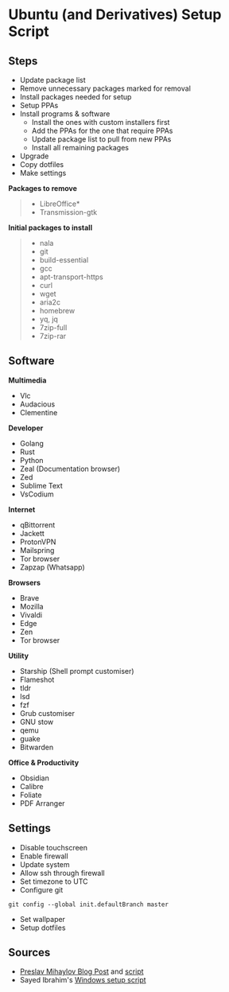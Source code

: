 # Ubuntu (and Derivatives) Setup Script

## Steps
 - Update package list
 - Remove unnecessary packages marked for removal
 - Install packages needed for setup
 - Setup PPAs
 - Install programs & software
    - Install the ones with custom installers first
    - Add the PPAs for the one that require PPAs
    - Update package list to pull from new PPAs
    - Install all remaining packages
 - Upgrade
 - Copy dotfiles
 - Make settings

**Packages to remove**
>  - LibreOffice*
>  - Transmission-gtk

**Initial packages to install**
> - nala
> - git
> - build-essential
> - gcc
> - apt-transport-https
> - curl
> - wget
> - aria2c
> - homebrew
> - yq, jq
> - 7zip-full
> - 7zip-rar

## Software

**Multimedia**
 - Vlc
 - Audacious
 - Clementine

**Developer**
 - Golang
 - Rust
 - Python
 - Zeal (Documentation browser)
 - Zed
 - Sublime Text
 - VsCodium

**Internet**
 - qBittorrent
 - Jackett
 - ProtonVPN
 - Mailspring
 - Tor browser
 - Zapzap (Whatsapp)

**Browsers**
 - Brave
 - Mozilla
 - Vivaldi
 - Edge
 - Zen
 - Tor browser

**Utility**
 - Starship (Shell prompt customiser)
 - Flameshot
 - tldr
 - lsd
 - fzf
 - Grub customiser
 - GNU stow
 - qemu
 - guake
 - Bitwarden

**Office & Productivity**
 - Obsidian
 - Calibre
 - Foliate
 - PDF Arranger

## Settings
 - Disable touchscreen
 - Enable firewall
 - Update system
 - Allow ssh through firewall
 - Set timezone to UTC
 - Configure git
 ```
 git config --global init.defaultBranch master
 ```
 - Set wallpaper
 - Setup dotfiles

## Sources
 - [Preslav Mihaylov Blog Post](https://pmihaylov.com/automate-os-setup/) and [script](https://github.com/presmihaylov/default-setups/blob/master/ubuntu/install.sh)
 - Sayed Ibrahim's [Windows setup script](https://github.com/sayedihashimi/sayed-tools/blob/master/machine-setup.ps1)
